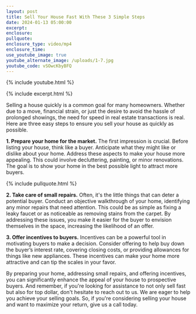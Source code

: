 ```yaml
---
layout: post
title: Sell Your House Fast With These 3 Simple Steps
date: 2024-01-13 05:00:00
excerpt:
enclosure:
pullquote:
enclosure_type: video/mp4
enclosure_time:
use_youtube_image: true
youtube_alternate_image: /uploads/1-7.jpg
youtube_code: vSOwcKbyBFQ
---
```

{% include youtube.html %}

{% include excerpt.html %}

Selling a house quickly is a common goal for many homeowners. Whether due to a move, financial strain, or just the desire to avoid the hassle of prolonged showings, the need for speed in real estate transactions is real. Here are three easy steps to ensure you sell your house as quickly as possible.

**1\. Prepare your home for the market.** The first impression is crucial. Before listing your house, think like a buyer. Anticipate what they might like or dislike about your home. Address these aspects to make your house more appealing. This could involve decluttering, painting, or minor renovations. The goal is to show your home in the best possible light to attract more buyers.

{% include pullquote.html %}

**2\. Take care of small repairs.** Often, it's the little things that can deter a potential buyer. Conduct an objective walkthrough of your home, identifying any minor repairs that need attention. This could be as simple as fixing a leaky faucet or as noticeable as removing stains from the carpet. By addressing these issues, you make it easier for the buyer to envision themselves in the space, increasing the likelihood of an offer.

**3\. Offer incentives to buyers.** Incentives can be a powerful tool in motivating buyers to make a decision. Consider offering to help buy down the buyer’s interest rate, covering closing costs, or providing allowances for things like new appliances. These incentives can make your home more attractive and can tip the scales in your favor.

By preparing your home, addressing small repairs, and offering incentives, you can significantly enhance the appeal of your house to prospective buyers. And remember, if you're looking for assistance to not only sell fast but also for top dollar, don't hesitate to reach out to us. We are eager to help you achieve your selling goals. So, if you're considering selling your house and want to maximize your return, give us a call today.